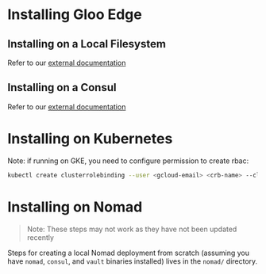 # Installing Gloo Edge

## Installing on a Local Filesystem
Refer to our [external documentation](https://docs.solo.io/gloo-edge/latest/installation/gateway/development/docker-compose-file/)

## Installing on a Consul
Refer to our [external documentation](https://docs.solo.io/gloo-edge/latest/installation/gateway/development/docker-compose-consul/)

# Installing on Kubernetes

Note: if running on GKE, you need to configure permission to create rbac: 
```bash
kubectl create clusterrolebinding --user <gcloud-email> <crb-name> --clusterrole=<any role with RBAC create permission>
```

# Installing on Nomad
> Note: These steps may not work as they have not been updated recently

Steps for creating a local Nomad deployment from scratch (assuming you have `nomad`, `consul`, and `vault` binaries installed) lives in the `nomad/` directory.
